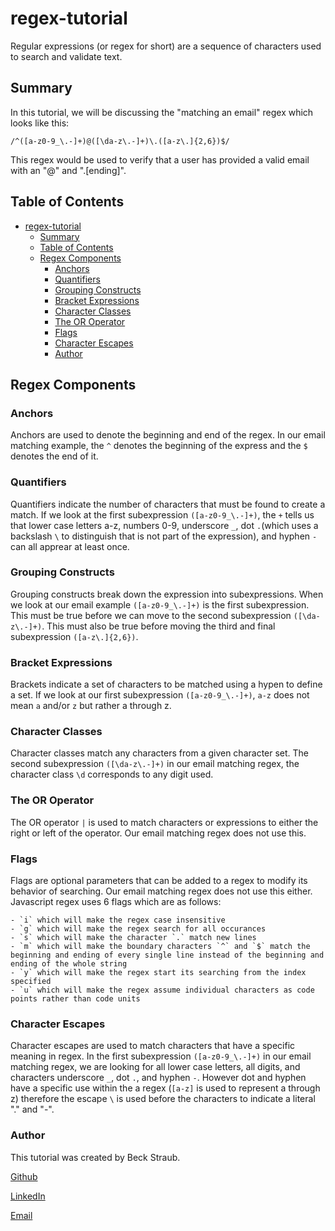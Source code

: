 # regex-tutorial

Regular expressions (or regex for short) are a sequence of characters used to search and validate text. 

## Summary

In this tutorial, we will be discussing the "matching an email" regex which looks like this: 

`/^([a-z0-9_\.-]+)@([\da-z\.-]+)\.([a-z\.]{2,6})$/`

This regex would be used to verify that a user has provided a valid email with an "@" and ".[ending]". 

## Table of Contents

- [regex-tutorial](#regex-tutorial)
  - [Summary](#summary)
  - [Table of Contents](#table-of-contents)
  - [Regex Components](#regex-components)
    - [Anchors](#anchors)
    - [Quantifiers](#quantifiers)
    - [Grouping Constructs](#grouping-constructs)
    - [Bracket Expressions](#bracket-expressions)
    - [Character Classes](#character-classes)
    - [The OR Operator](#the-or-operator)
    - [Flags](#flags)
    - [Character Escapes](#character-escapes)
    - [Author](#author)

## Regex Components

### Anchors

Anchors are used to denote the beginning and end of the regex. In our email matching example, the `^` denotes the beginning of the express and the `$` denotes the end of it. 

### Quantifiers

Quantifiers indicate the number of characters that must be found to create a match. If we look at the first subexpression `([a-z0-9_\.-]+)`, the `+` tells us that lower case letters a-z, numbers 0-9, underscore `_`, dot `.`(which uses a backslash `\` to distinguish that is not part of the expression), and hyphen `-` can all apprear at least once.  

### Grouping Constructs

Grouping constructs break down the expression into subexpressions. When we look at our email example `([a-z0-9_\.-]+)` is the first subexpression. This must be true before we can move to the second subexpression `([\da-z\.-]+)`. This must also be true before moving the third and final subexpression `([a-z\.]{2,6})`.

### Bracket Expressions

Brackets indicate a set of characters to be matched using a hypen to define a set. If we look at our first subexpression `([a-z0-9_\.-]+)`, `a-z` does not mean `a` and/or `z` but rather a through z. 

### Character Classes

Character classes match any characters from a given character set. The second subexpression `([\da-z\.-]+)` in our email matching regex, the character class `\d` corresponds to any digit used. 

### The OR Operator

The OR operator `|` is used to match characters or expressions to either the right or left of the operator. Our email matching regex does not use this. 

### Flags

Flags are optional parameters that can be added to a regex to modify its behavior of searching. Our email matching regex does not use this either. Javascript regex uses 6 flags which are as follows: 

    - `i` which will make the regex case insensitive
    - `g` which will make the regex search for all occurances
    - `s` which will make the character `.` match new lines 
    - `m` which will make the boundary characters `^` and `$` match the beginning and ending of every single line instead of the beginning and ending of the whole string
    - `y` which will make the regex start its searching from the index specified
    - `u` which will make the regex assume individual characters as code points rather than code units

### Character Escapes

Character escapes are used to match characters that have a specific meaning in regex. In the first subexpression `([a-z0-9_\.-]+)` in our email matching regex, we are looking for all lower case letters, all digits, and characters underscore `_`, dot `.`, and hyphen `-`. However dot and hyphen have a specific use within the a regex (`[a-z]` is used to represent a through z) therefore the escape `\` is used before the characters to indicate a literal "." and "-". 

### Author

This tutorial was created by Beck Straub.

[Github](https://github.com/bckstrb)

[LinkedIn](https://www.linkedin.com/in/beck-straub-ba8ba123a/)

[Email](mailto:rbccstrb@gmail.com)